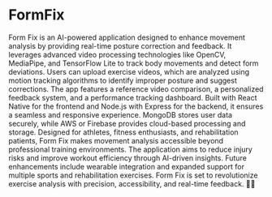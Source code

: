 # FormFix
Form Fix is an AI-powered application designed to enhance movement analysis by providing real-time posture correction and feedback. It leverages advanced video processing technologies like OpenCV, MediaPipe, and TensorFlow Lite to track body movements and detect form deviations. Users can upload exercise videos, which are analyzed using motion tracking algorithms to identify improper posture and suggest corrections. The app features a reference video comparison, a personalized feedback system, and a performance tracking dashboard. Built with React Native for the frontend and Node.js with Express for the backend, it ensures a seamless and responsive experience. MongoDB stores user data securely, while AWS or Firebase provides cloud-based processing and storage. Designed for athletes, fitness enthusiasts, and rehabilitation patients, Form Fix makes movement analysis accessible beyond professional training environments. The application aims to reduce injury risks and improve workout efficiency through AI-driven insights. Future enhancements include wearable integration and expanded support for multiple sports and rehabilitation exercises. Form Fix is set to revolutionize exercise analysis with precision, accessibility, and real-time feedback. 🚀🚀
